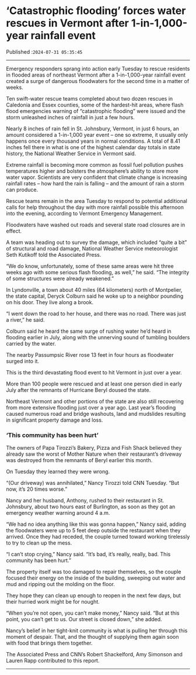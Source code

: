 # ‘Catastrophic flooding’ forces water rescues in Vermont after 1-in-1,000-year rainfall event

Published :`2024-07-31 05:35:45`

---

Emergency responders sprang into action early Tuesday to rescue residents in flooded areas of northeast Vermont after a 1-in-1,000-year rainfall event created a surge of dangerous floodwaters for the second time in a matter of weeks.

Ten swift-water rescue teams completed about two dozen rescues in Caledonia and Essex counties, some of the hardest-hit areas, where flash flood emergencies warning of “catastrophic flooding” were issued and the storm unleashed inches of rainfall in just a few hours.

Nearly 8 inches of rain fell in St. Johnsbury, Vermont, in just 6 hours, an amount considered a 1-in-1,000 year event – one so extreme, it usually only happens once every thousand years in normal conditions. A total of 8.41 inches fell there in what is one of the highest calendar day totals in state history, the National Weather Service in Vermont said.

Extreme rainfall is becoming more common as fossil fuel pollution pushes temperatures higher and bolsters the atmosphere’s ability to store more water vapor. Scientists are very confident that climate change is increasing rainfall rates – how hard the rain is falling – and the amount of rain a storm can produce.

Rescue teams remain in the area Tuesday to respond to potential additional calls for help throughout the day with more rainfall possible this afternoon into the evening, according to Vermont Emergency Management.

Floodwaters have washed out roads and several state road closures are in effect.

A team was heading out to survey the damage, which included “quite a bit” of structural and road damage, National Weather Service meteorologist Seth Kutikoff told the Associated Press.

“We do know, unfortunately, some of these same areas were hit three weeks ago with some serious flash flooding, as well,” he said. “The integrity of some structures were already weakened.”

In Lyndonville, a town about 40 miles (64 kilometers) north of Montpelier, the state capital, Deryck Colburn said he woke up to a neighbor pounding on his door. They live along a brook.

“I went down the road to her house, and there was no road. There was just a river,” he said.

Colburn said he heard the same surge of rushing water he’d heard in flooding earlier in July, along with the unnerving sound of tumbling boulders carried by the water.

The nearby Passumpsic River rose 13 feet in four hours as floodwater surged into it.

This is the third devastating flood event to hit Vermont in just over a year.

More than 100 people were rescued and at least one person died in early July after the remnants of Hurricane Beryl doused the state.

Northeast Vermont and other portions of the state are also still recovering from more extensive flooding just over a year ago. Last year’s flooding caused numerous road and bridge washouts, land and mudslides resulting in significant property damage and loss.

### ‘This community has been hurt’

The owners of Papa Tirozzi’s Bakery, Pizza and Fish Shack believed they already saw the worst of Mother Nature when their restaurant’s driveway was destroyed from the remnants of Beryl earlier this month.

On Tuesday they learned they were wrong.

“(Our driveway) was annihilated,” Nancy Tirozzi told CNN Tuesday. “But now, it’s 20 times worse.”

Nancy and her husband, Anthony, rushed to their restaurant in St. Johnsbury, about two hours east of Burlington, as soon as they got an emergency weather warning around 4 a.m.

“We had no idea anything like this was gonna happen,” Nancy said, adding the floodwaters were up to 5 feet deep outside the restaurant when they arrived. Once they had receded, the couple turned toward working tirelessly to try to clean up the mess.

“I can’t stop crying,” Nancy said. “It’s bad, it’s really, really, bad. This community has been hurt.”

The property itself was too damaged to repair themselves, so the couple focused their energy on the inside of the building, sweeping out water and mud and ripping out the molding on the floor.

They hope they can clean up enough to reopen in the next few days, but their hurried work might be for nought.

“When you’re not open, you can’t make money,” Nancy said. “But at this point, you can’t get to us. Our street is closed down,” she added.

Nancy’s belief in her tight-knit community is what is pulling her through this moment of despair. That, and the thought of supplying them again soon with food that brings them together.

The Associated Press and CNN’s Robert Shackelford, Amy Simonson and Lauren Rapp contributed to this report.

---

